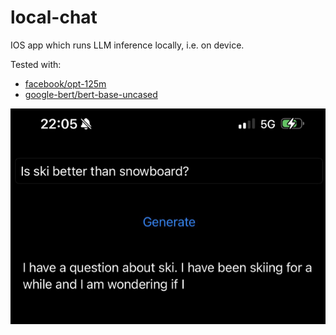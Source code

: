 # local-chat
IOS app which runs LLM inference locally, i.e. on device.

Tested with:
* [facebook/opt-125m](https://huggingface.co/facebook/opt-125m)
* [google-bert/bert-base-uncased](https://huggingface.co/google-bert/bert-base-uncased)

![opt-125m inference on device](images/ui.png)
